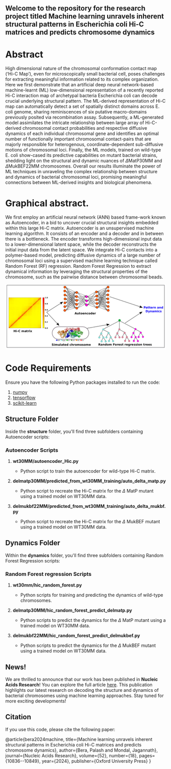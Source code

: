 ## Welcome to the repository for the research project titled **Machine learning unravels inherent structural patterns in Escherichia coli Hi-C matrices and predicts chromosome dynamics**


# Abstract
High dimensional nature of the chromosomal conformation contact map (‘Hi-C Map’), even for microscopically small bacterial cell, poses challenges for extracting meaningful information related to its complex organization. Here we first demonstrate that an artificial deep neural network-based machine-learnt (ML) low-dimensional representation of a recently reported Hi-C interaction map of archetypal bacteria Escherichia coli can decode crucial underlying structural pattern. The ML-derived representation of Hi-C map can automatically detect a set of spatially distinct domains across E. coli genome, sharing reminiscences of six putative macro-domains previously posited via recombination assay. Subsequently, a ML-generated model assimilates the intricate relationship between large array of Hi-C-derived chromosomal contact probabilities and respective diffusive dynamics of each individual chromosomal gene and identifies an optimal number of functionally important chromosomal contact-pairs that are majorly responsible for heterogenous, coordinate-dependent sub-diffusive motions of chromosomal loci. Finally, the ML models, trained on wild-type E. coli show-cased its predictive capabilities on mutant bacterial strains, shedding light on the structural and dynamic nuances of $\Delta$MatP30MM and $\Delta$MukBEF22MM chromosomes. Overall our results illuminate the power of ML techniques in unraveling the complex relationship between structure and dynamics of bacterial chromosomal loci, promising meaningful connections between ML-derived insights and biological phenomena.

# Graphical abstract.

We first employ an artificial neural network (ANN) based frame-work known as Autoencoder, in a bid to uncover crucial structural insights embedded within this large Hi-C matrix. Autoencoder is an unsupervised machine learning algorithm. It consists of an encoder and a decoder and in between there is a bottleneck. The encoder transforms high-dimensional input data to a lower-dimensional latent space, while the decoder reconstructs the initial input data from the latent space. We integrate Hi-C contacts into a polymer-based model, predicting diffusive dynamics of a large number of chromosomal loci using a supervised machine learning technique called Random Forest (RF) regression. Random Forest Regression to extract dynamical information by leveraging the structural properties of the chromosome, such as the pairwise distance between chromosomal beads.

![](graphical_abstract_nar.png)

# Code Requirements

Ensure you have the following Python packages installed to run the code:

1. [numpy](https://numpy.org/)
2. [tensorflow](https://www.tensorflow.org/)
3. [scikit-learn](https://scikit-learn.org/stable/)

## Structure Folder

Inside the **structure** folder, you'll find three subfolders containing Autoencoder scripts:
### Autoencoder Scripts

1. **wt30MM/autoencoder_Hic.py**
   - Python script to train the autoencoder for wild-type Hi-C matrix.

2. **delmatp30MM/predicted_from_wt30MM_training/auto_delta_matp.py**
   - Python script to recreate the Hi-C matrix for the $\Delta$ MatP mutant using a trained model on WT30MM data.

3. **delmukbf22MM/predicted_from_wt30MM_training/auto_delta_mukbf.py**
   - Python script to recreate the Hi-C matrix for the $\Delta$ MukBEF mutant using a trained model on WT30MM data.

## Dynamics Folder
Within the **dynamics** folder, you'll find three subfolders containing Random Forest Regression scripts:
### Random Forest regression Scripts

1. **wt30mm/hic_random_forest.py**
   - Python scripts for training and predicting the dynamics of wild-type chromosomes.

2. **delmatp30MM/hic_random_forest_predict_delmatp.py**
   - Python scripts to predict the dynamics for the $\Delta$ MatP mutant using a trained model on WT30MM data.

3. **delmukbf22MM/hic_random_forest_predict_delmukbef.py**
   - Python scripts to predict the dynamics for the $\Delta$ MukBEF mutant using a trained model on WT30MM data.
  
   
## News!  
We are thrilled to announce that our work has been published in **Nucleic Acids Research**! You can explore the full article [here](https://academic.oup.com/nar/advance-article/doi/10.1093/nar/gkae749/7747202). This publication highlights our latest research on decoding the structure and dynamics of bacterial chromosomes using machine learning approaches. Stay tuned for more exciting developments!

## Citation

If you use this code, please cite the following paper:

@article{bera2024machine,
  title={Machine learning unravels inherent structural patterns in Escherichia coli Hi-C matrices and predicts chromosome dynamics},
  author={Bera, Palash and Mondal, Jagannath},
  journal={Nucleic Acids Research},
  volume={52},
  number={18},
  pages={10836--10849},
  year={2024},
  publisher={Oxford University Press}
}



